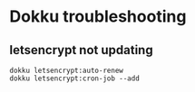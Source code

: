 # Dokku troubleshooting

## letsencrypt not updating

```
dokku letsencrypt:auto-renew
dokku letsencrypt:cron-job --add
```
